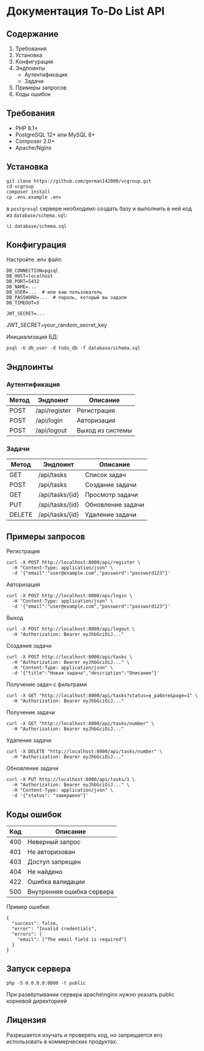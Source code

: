 # Документация To-Do List API

## Содержание
1. Требования
2. Установка
3. Конфигурация
4. Эндпоинты
   - Аутентификация
   - Задачи
5. Примеры запросов
6. Коды ошибок

## Требования

- PHP 8.1+
- PostgreSQL 12+ или MySQL 8+
- Composer 2.0+
- Apache/Nginx

## Установка
```
git clone https://github.com/german142000/vcgroup.git
cd vcgroup
composer install
cp .env.example .env
```
в `postgresql` сервере необходимо создать базу и выполнить в ней код из `database/schema.sql`:
```
\i database/schema.sql
```

## Конфигурация

Настройте .env файл:
```
DB_CONNECTION=pgsql
DB_HOST=localhost
DB_PORT=5432
DB_NAME=...
DB_USER=...  # или ваш пользователь
DB_PASSWORD=...  # пароль, который вы задали
DB_TIMEOUT=5

JWT_SECRET=...
```
JWT_SECRET=your_random_secret_key  

Инициализация БД:
```
psql -U db_user -d todo_db -f database/schema.sql  
```
## Эндпоинты

### Аутентификация

| Метод | Эндпоинт         | Описание               |
|-------|------------------|------------------------|
| POST  | /api/register     | Регистрация            |
| POST  | /api/login        | Авторизация            |
| POST  | /api/logout       | Выход из системы       |

### Задачи

| Метод | Эндпоинт               | Описание              |
|-------|------------------------|-----------------------|
| GET   | /api/tasks             | Список задач          |
| POST  | /api/tasks             | Создание задачи       |
| GET   | /api/tasks/{id}       | Просмотр задачи       |
| PUT   | /api/tasks/{id}       | Обновление задачи     |
| DELETE| /api/tasks/{id}       | Удаление задачи       |

## Примеры запросов

Регистрация
```
curl -X POST http://localhost:8000/api/register \
  -H "Content-Type: application/json" \
  -d '{"email":"user@example.com","password":"password123"}'
```
Авторизация
```
curl -X POST http://localhost:8000/api/login \
  -H "Content-Type: application/json" \
  -d '{"email":"user@example.com","password":"password123"}'
```
Выход
```
curl -X POST http://localhost:8000/api/logout \
  -H "Authorization: Bearer eyJhbGciOiJ..."
```
Создание задачи
```
curl -X POST http://localhost:8000/api/tasks \
  -H "Authorization: Bearer eyJhbGciOiJ..." \
  -H "Content-Type: application/json" \
  -d '{"title":"Новая задача","description":"Описание"}'
```
Получение задач с фильтрами
```
curl -X GET "http://localhost:8000/api/tasks?status=в_работе&page=1" \
  -H "Authorization: Bearer eyJhbGciOiJ..."
```
Получение задачи
```
curl -X GET "http://localhost:8000/api/tasks/number" \
  -H "Authorization: Bearer eyJhbGciOiJ..."
```
Удаление задачи
```
curl -X DELETE "http://localhost:8000/api/tasks/number" \
  -H "Authorization: Bearer eyJhbGciOiJ..."
```

Обновление задачи
```
curl -X PUT http://localhost:8000/api/tasks/1 \
  -H "Authorization: Bearer eyJhbGciOiJ..." \
  -H "Content-Type: application/json" \
  -d '{"status": "завершено"}'
```
## Коды ошибок

| Код  | Описание                     |
|------|------------------------------|
| 400  | Неверный запрос              |
| 401  | Не авторизован               |
| 403  | Доступ запрещен              |
| 404  | Не найдено                   |
| 422  | Ошибка валидации            |
| 500  | Внутренняя ошибка сервера    |

Пример ошибки:
```
{
  "success": false,
  "error": "Invalid credentials",
  "errors": {
    "email": ["The email field is required"]
  }
}
```
## Запуск сервера
```
php -S 0.0.0.0:8000 -t public
```
При развёртывании сервера apache\nginx нужно указать public корневой директорией

## Лицензия

Разрешается изучать и проверять код, но запрещается его использовать в коммерческих продуктах.
